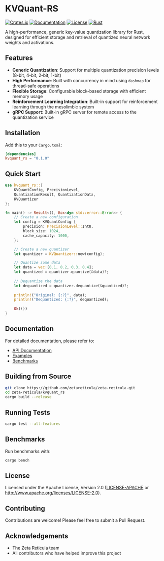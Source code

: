 # KVQuant-RS

[![Crates.io](https://img.shields.io/crates/v/kvquant_rs)](https://crates.io/crates/kvquant_rs)
[![Documentation](https://docs.rs/kvquant_rs/badge.svg)](https://docs.rs/kvquant_rs)
[![License](https://img.shields.io/badge/license-Apache%202.0-blue.svg)](LICENSE)
[![Rust](https://github.com/zetareticula/zeta-reticula/actions/workflows/rust.yml/badge.svg)](https://github.com/zetareticula/zeta-reticula/actions/workflows/rust.yml)

A high-performance, generic key-value quantization library for Rust, designed for efficient storage and retrieval of quantized neural network weights and activations.

## Features

- **Generic Quantization**: Support for multiple quantization precision levels (8-bit, 4-bit, 2-bit, 1-bit)
- **High Performance**: Built with concurrency in mind using `dashmap` for thread-safe operations
- **Flexible Storage**: Configurable block-based storage with efficient memory usage
- **Reinforcement Learning Integration**: Built-in support for reinforcement learning through the mesolimbic system
- **gRPC Support**: Built-in gRPC server for remote access to the quantization service

## Installation

Add this to your `Cargo.toml`:

```toml
[dependencies]
kvquant_rs = "0.1.0"
```

## Quick Start

```rust
use kvquant_rs::{
    KVQuantConfig, PrecisionLevel, 
    QuantizationResult, QuantizationData,
    KVQuantizer
};

fn main() -> Result<(), Box<dyn std::error::Error>> {
    // Create a new configuration
    let config = KVQuantConfig {
        precision: PrecisionLevel::Int8,
        block_size: 1024,
        cache_capacity: 1000,
    };

    // Create a new quantizer
    let quantizer = KVQuantizer::new(config);

    // Quantize some data
    let data = vec![0.1, 0.2, 0.3, 0.4];
    let quantized = quantizer.quantize(&data)?;
    
    // Dequantize the data
    let dequantized = quantizer.dequantize(&quantized)?;
    
    println!("Original: {:?}", data);
    println!("Dequantized: {:?}", dequantized);
    
    Ok(())
}
```

## Documentation

For detailed documentation, please refer to:

- [API Documentation](https://docs.rs/kvquant_rs)
- [Examples](/examples)
- [Benchmarks](/benches)

## Building from Source

```bash
git clone https://github.com/zetareticula/zeta-reticula.git
cd zeta-reticula/kvquant_rs
cargo build --release
```

## Running Tests

```bash
cargo test --all-features
```

## Benchmarks

Run benchmarks with:

```bash
cargo bench
```

## License

Licensed under the Apache License, Version 2.0 ([LICENSE-APACHE](LICENSE-APACHE) or http://www.apache.org/licenses/LICENSE-2.0).

## Contributing

Contributions are welcome! Please feel free to submit a Pull Request.

## Acknowledgements

- The Zeta Reticula team
- All contributors who have helped improve this project
